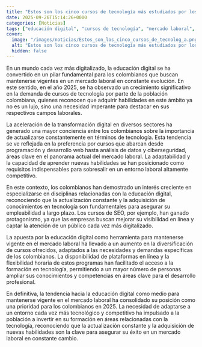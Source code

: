 ```yaml
---
title: "Estos son los cinco cursos de tecnología más estudiados por los colombianos en 2025"
date: 2025-09-26T15:14:26+0000
categories: [Noticias]
tags: ["educación digital", "cursos de tecnología", "mercado laboral", "habilidades en tecnología", "transformación digital", "cursos de SEO", "formación en tecnología"]
cover:
  image: "/images/noticias/Estos_son_los_cinco_cursos_de_tecnolog_a.png"
  alt: "Estos son los cinco cursos de tecnología más estudiados por los colombianos en 2025"
  hidden: false
---
```


En un mundo cada vez más digitalizado, la educación digital se ha convertido en un pilar fundamental para los colombianos que buscan mantenerse vigentes en un mercado laboral en constante evolución. En este sentido, en el año 2025, se ha observado un crecimiento significativo en la demanda de cursos de tecnología por parte de la población colombiana, quienes reconocen que adquirir habilidades en este ámbito ya no es un lujo, sino una necesidad imperante para destacar en sus respectivos campos laborales.

La aceleración de la transformación digital en diversos sectores ha generado una mayor conciencia entre los colombianos sobre la importancia de actualizarse constantemente en términos de tecnología. Esta tendencia se ve reflejada en la preferencia por cursos que abarcan desde programación y desarrollo web hasta análisis de datos y ciberseguridad, áreas clave en el panorama actual del mercado laboral. La adaptabilidad y la capacidad de aprender nuevas habilidades se han posicionado como requisitos indispensables para sobresalir en un entorno laboral altamente competitivo.

En este contexto, los colombianos han demostrado un interés creciente en especializarse en disciplinas relacionadas con la educación digital, reconociendo que la actualización constante y la adquisición de conocimientos en tecnología son fundamentales para asegurar su empleabilidad a largo plazo. Los cursos de SEO, por ejemplo, han ganado protagonismo, ya que las empresas buscan mejorar su visibilidad en línea y captar la atención de un público cada vez más digitalizado.

La apuesta por la educación digital como herramienta para mantenerse vigente en el mercado laboral ha llevado a un aumento en la diversificación de cursos ofrecidos, adaptados a las necesidades y demandas específicas de los colombianos. La disponibilidad de plataformas en línea y la flexibilidad horaria de estos programas han facilitado el acceso a la formación en tecnología, permitiendo a un mayor número de personas ampliar sus conocimientos y competencias en áreas clave para el desarrollo profesional.

En definitiva, la tendencia hacia la educación digital como medio para mantenerse vigente en el mercado laboral ha consolidado su posición como una prioridad para los colombianos en 2025. La necesidad de adaptarse a un entorno cada vez más tecnológico y competitivo ha impulsado a la población a invertir en su formación en áreas relacionadas con la tecnología, reconociendo que la actualización constante y la adquisición de nuevas habilidades son la clave para asegurar su éxito en un mercado laboral en constante cambio.
